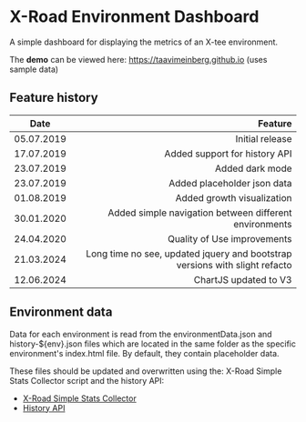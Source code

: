 # X-Road Environment Dashboard

A simple dashboard for displaying the metrics of an X-tee environment.

The **demo** can be viewed here: https://taavimeinberg.github.io (uses sample data)



## Feature history
| Date       | Feature                                                                          |
| ---------- | -------------------------------------------------------------------------------: |
| 05.07.2019 | Initial release                                                                  |
| 17.07.2019 | Added support for history API                                                    |
| 23.07.2019 | Added dark mode                                                                  |
| 23.07.2019 | Added placeholder json data                                                      |
| 01.08.2019 | Added growth visualization                                                       |
| 30.01.2020 | Added simple navigation between different environments                           |
| 24.04.2020 | Quality of Use improvements                                                      |
| 21.03.2024 | Long time no see, updated jquery and bootstrap versions with slight refacto      |
| 12.06.2024 | ChartJS updated to V3                                                            |

## Environment data

Data for each environment is read from the environmentData.json and history-${env}.json files which are located in the same folder as the specific environment's index.html file. By default, they contain placeholder data.

These files should be updated and overwritten using the: X-Road Simple Stats Collector script and the history API:
- [X-Road Simple Stats Collector ](https://github.com/petkivim/x-road-simple-stats-collector)
- [History API](https://app.swaggerhub.com/apis-docs/NIIS/x-road-statistics/1.0.0#/)
